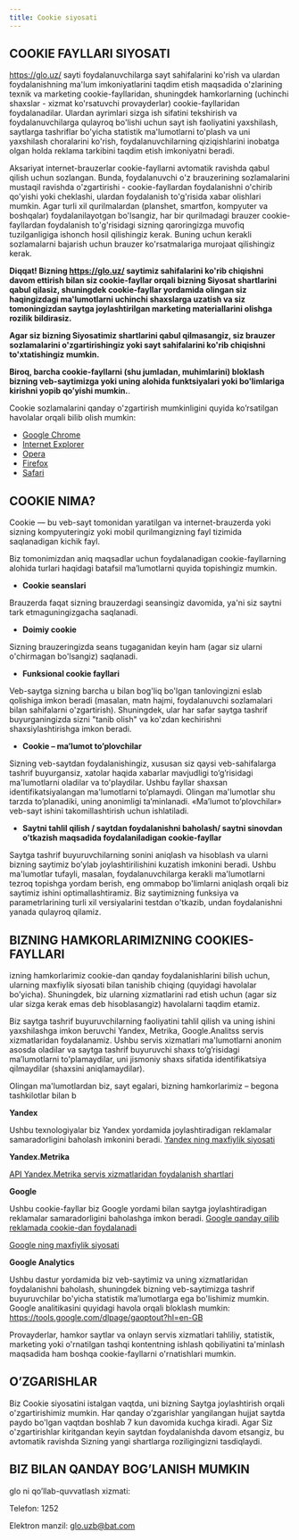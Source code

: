 ```yaml
---
title: Cookie siyosati
---
```


## COOKIE FAYLLARI SIYOSATI

<https://glo.uz/> sayti foydalanuvchilarga sayt sahifalarini ko'rish va ulardan foydalanishning ma'lum imkoniyatlarini taqdim etish maqsadida o'zlarining texnik va marketing cookie-fayllaridan, shuningdek hamkorlarning (uchinchi shaxslar - xizmat ko'rsatuvchi provayderlar) cookie-fayllaridan foydalanadilar. Ulardan ayrimlari sizga ish sifatini tekshirish va foydalanuvchilarga qulayroq bo'lishi uchun sayt ish faoliyatini yaxshilash, saytlarga tashriflar bo'yicha statistik ma'lumotlarni to'plash va uni yaxshilash choralarini ko'rish, foydalanuvchilarning qiziqishlarini inobatga olgan holda reklama tarkibini taqdim etish imkoniyatni beradi.

Aksariyat internet-brauzerlar cookie-fayllarni avtomatik ravishda qabul qilish uchun sozlangan. Bunda, foydalanuvchi o'z brauzerining sozlamalarini mustaqil ravishda o'zgartirishi - cookie-fayllardan foydalanishni o'chirib qo'yishi yoki cheklashi, ulardan foydalanish to'g'risida xabar olishlari mumkin. Agar turli xil qurilmalardan (planshet, smartfon, kompyuter va boshqalar) foydalanilayotgan bo'lsangiz, har bir qurilmadagi brauzer cookie-fayllardan foydalanish to'g'risidagi sizning qaroringizga muvofiq tuzilganligiga ishonch hosil qilishingiz kerak. Buning uchun kerakli sozlamalarni bajarish uchun brauzer ko'rsatmalariga murojaat qilishingiz kerak.

**Diqqat! Bizning <https://glo.uz/> saytimiz sahifalarini ko'rib chiqishni davom ettirish bilan siz cookie-fayllar orqali bizning Siyosat shartlarini qabul qilasiz, shuningdek cookie-fayllar yordamida olingan siz haqingizdagi ma'lumotlarni uchinchi shaxslarga uzatish va siz tomoningizdan saytga joylashtirilgan marketing materiallarini olishga rozilik bildirasiz.**

**Agar siz bizning Siyosatimiz shartlarini qabul qilmasangiz, siz brauzer sozlamalarini o'zgartirishingiz yoki sayt sahifalarini ko'rib chiqishni to'xtatishingiz mumkin.**

**Biroq, barcha cookie-fayllarni (shu jumladan, muhimlarini) bloklash bizning veb-saytimizga yoki uning alohida funktsiyalari yoki bo'limlariga kirishni yopib qo’yishi mumkin.**.

Cookie sozlamalarini qanday o'zgartirish mumkinligini quyida ko’rsatilgan havolalar orqali bilib olish mumkin:

- <a href="https://support.google.com/chrome/answer/95647?hl=en" rel="nofollow">Google Chrome</a>
- <a href="https://support.microsoft.com/en-us/help/17442/windows-internet-explorer-delete-manage-cookies" rel="nofollow">Internet Explorer</a>
- <a href="http://help.opera.com/Windows/11.50/en/cookies.html" rel="nofollow">Opera</a>
- <a href="https://support.mozilla.org/en-US/kb/enable-and-disable-cookies-website-preferences" rel="nofollow">Firefox</a>
- <a href="https://support.apple.com/en-gb/HT201265" rel="nofollow">Safari</a>


## COOKIE NIMA?

Cookie — bu veb-sayt tomonidan yaratilgan va internet-brauzerda yoki sizning kompyuteringiz yoki mobil qurilmangizning fayl tizimida saqlanadigan kichik fayl.

Biz tomonimizdan aniq maqsadlar uchun foydalanadigan cookie-fayllarning alohida turlari haqidagi batafsil ma’lumotlarni quyida topishingiz mumkin.

- **Cookie seanslari**

Brauzerda faqat sizning brauzerdagi seansingiz davomida, ya'ni siz saytni tark etmaguningizgacha saqlanadi.

- **Doimiy cookie**

Sizning brauzeringizda seans tugaganidan keyin ham (agar siz ularni o'chirmagan bo'lsangiz) saqlanadi.

- **Funksional cookie fayllari**

Veb-saytga sizning barcha u bilan bog'liq bo'lgan tanlovingizni eslab qolishiga imkon beradi (masalan, matn hajmi, foydalanuvchi sozlamalari bilan sahifalarni o'zgartirish). Shuningdek, ular har safar saytga tashrif buyurganingizda sizni "tanib olish" va ko'zdan kechirishni shaxsiylashtirishga imkon beradi.

- **Cookie – ma’lumot to’plovchilar**

Sizning veb-saytdan foydalanishingiz, xususan siz qaysi veb-sahifalarga tashrif buyurgansiz, xatolar haqida xabarlar mavjudligi to’g’risidagi ma'lumotlarni oladilar va to'playdilar. Ushbu fayllar shaxsan identifikatsiyalangan ma'lumotlarni to’plamaydi. Olingan ma'lumotlar shu tarzda to’planadiki, uning anonimligi ta’minlanadi. «Ma’lumot to’plovchilar» veb-sayt ishini takomillashtirish uchun ishlatiladi.

- **Saytni tahlil qilish / saytdan foydalanishni baholash/ saytni sinovdan o’tkazish maqsadida foydalaniladigan cookie-fayllar**

Saytga tashrif buyuruvchilarning sonini aniqlash va hisoblash va ularni bizning saytimiz bo’ylab joylashtirilishini kuzatish imkonini beradi. Ushbu ma'lumotlar tufayli, masalan, foydalanuvchilarga kerakli ma'lumotlarni tezroq topishga yordam berish, eng ommabop bo'limlarni aniqlash orqali biz saytimiz ishini optimallashtiramiz. Biz saytimizning funksiya va parametrlarining turli xil versiyalarini testdan o'tkazib, undan foydalanishni yanada qulayroq qilamiz.

## BIZNING HAMKORLARIMIZNING COOKIES-FAYLLARI

izning hamkorlarimiz cookie-dan qanday foydalanishlarini bilish uchun, ularning maxfiylik siyosati bilan tanishib chiqing (quyidagi havolalar bo’yicha). Shuningdek, biz ularning xizmatlarini rad etish uchun (agar siz ular sizga kerak emas deb hisoblasangiz) havolalarni taqdim etamiz.

Biz saytga tashrif buyuruvchilarning faoliyatini tahlil qilish va uning ishini yaxshilashga imkon beruvchi Yandex, Metrika, Google.Analitss servis xizmatlaridan foydalanamiz. Ushbu servis xizmatlari ma'lumotlarni anonim asosda oladilar va saytga tashrif buyuruvchi shaxs to’g’risidagi ma’lumotlarni to'plamaydilar, uni jismoniy shaxs sifatida identifikatsiya qilmaydilar (shaxsini aniqlamaydilar).

Olingan ma'lumotlardan biz, sayt egalari, bizning hamkorlarimiz – begona tashkilotlar bilan b

**Yandex**

Ushbu texnologiyalar biz Yandex yordamida joylashtiradigan reklamalar samaradorligini baholash imkonini beradi. <a href="https://legal.yandex.com/privacy/" rel="nofollow">Yandex ning maxfiylik siyosati</a>


**Yandex.Metrika**

<a href="https://yandex.ru/legal/metrica_api" rel="nofollow">API Yandex.Metrika servis xizmatlaridan foydalanish shartlari</a>


**Google**

Ushbu cookie-fayllar biz Google yordami bilan saytga joylashtiradigan reklamalar samaradorligini baholashga imkon beradi.
<a href="https://policies.google.com/technologies/ads?hl=en" rel="nofollow">Google qanday qilib reklamada cookie-dan foydalanadi</a>

<a href="https://policies.google.com/privacy?hl=en&gl=en" rel="nofollow">Google ning maxfiylik siyosati</a>


**Google Analytics**

Ushbu dastur yordamida biz veb-saytimiz va uning xizmatlaridan foydalanishni baholash, shuningdek bizning veb-saytimizga tashrif buyuruvchilar bo'yicha statistik ma’lumotlarga ega bo'lishimiz mumkin.
Google analitikasini quyidagi havola orqali bloklash mumkin: <a href="https://tools.google.com/dlpage/gaoptout?hl=en-GB" rel="nofollow">https://tools.google.com/dlpage/gaoptout?hl=en-GB</a>


Provayderlar, hamkor saytlar va onlayn servis xizmatlari tahliliy, statistik, marketing yoki o'rnatilgan tashqi kontentning ishlash qobiliyatini ta'minlash maqsadida ham boshqa cookie-fayllarni o'rnatishlari mumkin.

## O’ZGARISHLAR

Biz Cookie siyosatini istalgan vaqtda, uni bizning Saytga joylashtirish orqali o'zgartirishimiz mumkin. Har qanday o’zgarishlar yangilangan hujjat saytda paydo bo'lgan vaqtdan boshlab 7 kun davomida kuchga kiradi. Agar Siz o'zgartirishlar kiritgandan keyin saytdan foydalanishda davom etsangiz, bu avtomatik ravishda Sizning yangi shartlarga roziligingizni tasdiqlaydi.

## BIZ BILAN QANDAY BOG’LANISH MUMKIN

glo ni qo’llab-quvvatlash xizmati:

Telefon: 1252

Elektron manzil: <glo.uzb@bat.com>
